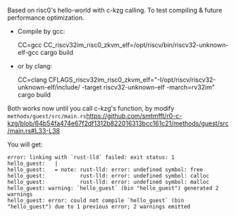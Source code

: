 Based on risc0's hello-world with c-kzg calling. To test compiling & future performance optimization.

- Compile by gcc:

  CC=gcc CC_riscv32im_risc0_zkvm_elf=/opt/riscv/bin/riscv32-unknown-elf-gcc cargo build

- or by clang:

  CC=clang CFLAGS_riscv32im_risc0_zkvm_elf="-I/opt/riscv/riscv32-unknown-elf/include/ -target riscv32-unknown-elf -march=rv32im" cargo build

Both works now until you call c-kzg's function, by modify `methods/guest/src/main.rs`https://github.com/smtmfft/r0-c-kzg/blob/64b54fa474e67f2df1312b822016313bcc161c21/methods/guest/src/main.rs#L33-L38

You will get:
```
error: linking with `rust-lld` failed: exit status: 1
hello_guest:   |
hello_guest:   = note: rust-lld: error: undefined symbol: free
hello_guest:           rust-lld: error: undefined symbol: calloc
hello_guest:           rust-lld: error: undefined symbol: malloc
hello_guest: warning: `hello_guest` (bin "hello_guest") generated 2 warnings
hello_guest: error: could not compile `hello_guest` (bin "hello_guest") due to 1 previous error; 2 warnings emitted
``````
